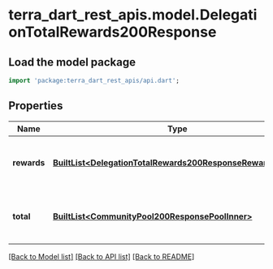 # terra_dart_rest_apis.model.DelegationTotalRewards200Response

## Load the model package
```dart
import 'package:terra_dart_rest_apis/api.dart';
```

## Properties
Name | Type | Description | Notes
------------ | ------------- | ------------- | -------------
**rewards** | [**BuiltList&lt;DelegationTotalRewards200ResponseRewardsInner&gt;**](DelegationTotalRewards200ResponseRewardsInner.md) | rewards defines all the rewards accrued by a delegator. | [optional] 
**total** | [**BuiltList&lt;CommunityPool200ResponsePoolInner&gt;**](CommunityPool200ResponsePoolInner.md) | total defines the sum of all the rewards. | [optional] 

[[Back to Model list]](../README.md#documentation-for-models) [[Back to API list]](../README.md#documentation-for-api-endpoints) [[Back to README]](../README.md)



